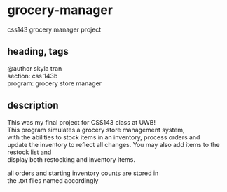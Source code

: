 # grocery-manager
css143 grocery manager project <br/>

## heading, tags 
@author skyla tran <br/>
section: css 143b <br/>
program: grocery store manager <br/>

## description
This was my final project for CSS143 class at UWB! <br/>
This program simulates a grocery store management system, <br/>
with the abilities to stock items in an inventory, process orders and <br/>
update the inventory to reflect all changes. You may also add items to the restock list and <br/>
display both restocking and inventory items. <br/>

all orders and starting inventory counts are stored in <br/>
the .txt files named accordingly <br/>
